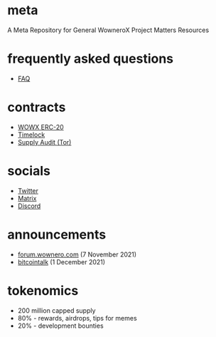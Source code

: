 # meta
A Meta Repository for General WowneroX Project Matters  Resources

# frequently asked questions
- [FAQ](https://github.com/wownerox/meta/wiki/FAQ)

# contracts
- [WOWX ERC-20](https://snowtrace.io/address/0xba5dc7e77d150816b758e9826fcad2d74820e379)
- [Timelock](https://snowtrace.io/address/0xc6B039b1e0be1ba0B433f319898438E782E5dEBA)
- [Supply Audit (Tor)](http://li4gteemkkrnwwbc4hnrlq2vrvm2bpx3dzlrff2aggj7wihq66hfsbyd.onion:4006/list)

# socials
- [Twitter](https://twitter.com/W0wn3r0X)
- [Matrix](https://matrix.to/#/#wowx:matrix.org)
- [Discord](https://discord.gg/eCncnMtCaG)

# announcements
- [forum.wownero.com](https://forum.wownero.com/t/wownero-rewards-on-avalanche-network/999) (7 November 2021)
- [bitcointalk](https://bitcointalk.org/index.php?topic=5374615.0) (1 December 2021)

# tokenomics
- 200 million capped supply
- 80% - rewards, airdrops, tips for memes
- 20% - development bounties
